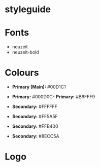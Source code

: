 # styleguide

# Fonts
- neuzeit
- neuzeit-bold

# Colours
- **Primary (Main):** #00D1C1
- **Primary:** #000D0C- **Primary:** #B6FFF9


- **Secondary:** #FFFFFF
- **Secondary:** #FF5A5F
- **Secondary:** #FFB400
- **Secondary:** #8ECC5A

# Logo
